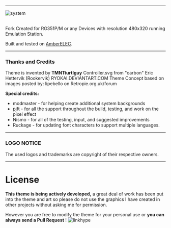 
---

![system](https://user-images.githubusercontent.com/77732736/167288887-e12f6c45-35ca-4ebb-ab61-592f45138041.png)

<br />Fork Created for RG351P/M or any Devices with resolution 480x320 running Emulation Station.<p>
  
Built and tested on [AmberELEC](https://AmberELEC.org). 

---

### Thanks and Credits

Theme is invented by **TMNTturtlguy**
Controller.svg from "carbon" Eric Hettervik (Rookervik) RYOKAI.DEVIANTART.COM
Theme Concept based on images posted by: lipebello on Retropie.org.uk/forum
 
**Special credits:**
- modmaster - for helping create additional system backgrounds
- pjft - for all the support throughout the build, testing, and work on the pixel effect
- Nismo - for all of the testing, input, and suggested improvements
- Ruckage - for updating font characters to support multiple languages.
---

### LOGO NOTICE
The used logos and trademarks are copyright of their respective owners.

---

# License
**This theme is being actively developed,** a great deal of work has been put into the theme and art so please do not use the graphics I have created in other projects without asking me for permission.

However you are free to modify the theme for your personal use or **you can always send a Pull Request** !  ![linkhype](https://user-images.githubusercontent.com/77732736/167257693-c94124e8-9f7e-45b0-b4b8-25f49cf53027.png)
